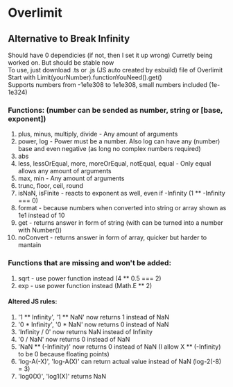 # Overlimit
## Alternative to Break Infinity
Should have 0 dependicies (if not, then I set it up wrong)
Curretly being worked on. But should be stable now \
To use, just download .ts or .js (JS auto created by esbuild) file of Overlimit \
Start with Limit(yourNumber).functionYouNeed().get() \
Supports numbers from -1e1e308 to 1e1e308, small numbers included (1e-1e324)
### Functions: (number can be sended as number, string or [base, exponent])
1. plus, minus, multiply, divide - Any amount of arguments
2. power, log - Power must be a number. Also log can have any (number) base and even negative (as long no complex numbers required)
3. abs
4. less, lessOrEqual, more, moreOrEqual, notEqual, equal - Only equal allows any amount of arguments
5. max, min - Any amount of arguments
6. trunc, floor, ceil, round
7. isNaN, isFinite - reacts to exponent as well, even if -Infinity (1 ** -Infinity === 0)
8. format - because numbers when converted into string or array shown as 1e1 instead of 10
9. get - returns answer in form of string (with can be turned into a number with Number())
10. noConvert - returns answer in form of array, quicker but harder to mantain
### Functions that are missing and won't be added:
1. sqrt - use power function instead (4 ** 0.5 === 2)
2. exp - use power function instead (Math.E ** 2)
#### Altered JS rules:
1. '1 ** Infinity', '1 ** NaN' now returns 1 instead of NaN
2. '0 * Infinity', '0 * NaN' now returns 0 instead of NaN
3. 'Infinity / 0' now returns NaN instead of Infinity
4. '0 / NaN' now returns 0 instead of NaN
5. 'NaN ** (-Infinity)' now returns 0 instead of NaN (I allow X ** (-Infinity) to be 0 because floating points)
6. 'log-A(-X)', 'log-A(X)' can return actual value instead of NaN (log-2(-8) = 3)
7. 'log0(X)', 'log1(X)' returns NaN
